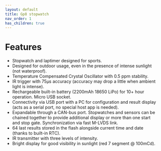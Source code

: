 ```yaml
---
layout: default
title: Gp8 stopwatch
nav_order: 1
has_children: true
---
```

# Features
* Stopwatch and laptimer designed for sports. 
* Designed for outdoor usage, even in the presence of intense sunlight (not waterproof).
* Temperature Compensated Crystal Oscillator with 0.5 ppm stability.
* IR trigger with 75µs accuracy (accuracy may drop a little when ambient light is intense). 
* Rechargeable built-in battery (2200mAh 18650 LiPo) for 10+ hour operation. Micro USB socket.
* Connectivity via USB port with a PC for configuration and result display (acts as a serial port, no special host app is needed).
* Expandable through a CAN-bus port. Stopwatches and sensors can be chained together to provide additional display or more than one start and stop gate. Synchronization via fast M-LVDS link.
* 64 last results stored in the flash alongside current time and date (thanks to built-in RTC).
* IR transmitter with three levels of intensity.
* Bright display for good visibility in sunlight (red 7 segment @ 100mCd).